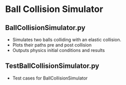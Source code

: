 # Ball Collision Simulator
## BallCollisionSimulator.py
* Simulates two balls colliding with an elastic collision.
* Plots their paths pre and post collision
* Outputs physics initial conditions and results
## TestBallCollisionSimulator.py
* Test cases for BallCollisionSimulator
